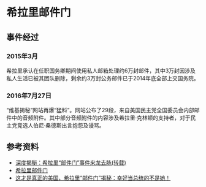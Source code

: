 # 希拉里邮件门
## 事件经过
### 2015年3月
希拉里承认在任职国务卿期间使用私人邮箱处理约6万封邮件，其中3万封因涉及私人生活已被其团队删除，剩余约3万封公务邮件已于2014年底全部上交国务院。
### 2016年7月27日
“维基揭秘”网站再爆“猛料”。网站公布了29段，来自美国民主党全国委员会内部邮件中的音频附件。其中部分音频附件的内容涉及希拉里·克林顿的支持者，对于民主党竞选人伯尼·桑德斯出言抱怨及谩骂。


## 参考资料
- [深度揭秘：希拉里“邮件门”事件来龙去脉(转载)](https://www.douban.com/group/topic/121027046/) 
- [希拉里邮件门](https://baike.baidu.com/item/%E5%B8%8C%E6%8B%89%E9%87%8C%E9%82%AE%E4%BB%B6%E9%97%A8/19493835?fr=aladdin) 
- [这才是真正的美国，希拉里“邮件门”揭秘：幸好当总统的不是她！](http://www.sohu.com/a/345950208_701550) 